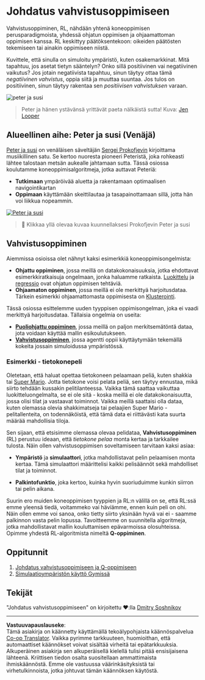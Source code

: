 <!--
CO_OP_TRANSLATOR_METADATA:
{
  "original_hash": "20ca019012b1725de956681d036d8b18",
  "translation_date": "2025-09-05T01:04:31+00:00",
  "source_file": "8-Reinforcement/README.md",
  "language_code": "fi"
}
-->
# Johdatus vahvistusoppimiseen

Vahvistusoppiminen, RL, nähdään yhtenä koneoppimisen perusparadigmoista, yhdessä ohjatun oppimisen ja ohjaamattoman oppimisen kanssa. RL keskittyy päätöksentekoon: oikeiden päätösten tekemiseen tai ainakin oppimiseen niistä.

Kuvittele, että sinulla on simuloitu ympäristö, kuten osakemarkkinat. Mitä tapahtuu, jos asetat tietyn sääntelyn? Onko sillä positiivinen vai negatiivinen vaikutus? Jos jotain negatiivista tapahtuu, sinun täytyy ottaa tämä _negatiivinen vahvistus_, oppia siitä ja muuttaa suuntaa. Jos tulos on positiivinen, sinun täytyy rakentaa sen _positiivisen vahvistuksen_ varaan.

![peter ja susi](../../../8-Reinforcement/images/peter.png)

> Peter ja hänen ystävänsä yrittävät paeta nälkäistä sutta! Kuva: [Jen Looper](https://twitter.com/jenlooper)

## Alueellinen aihe: Peter ja susi (Venäjä)

[Peter ja susi](https://en.wikipedia.org/wiki/Peter_and_the_Wolf) on venäläisen säveltäjän [Sergei Prokofjevin](https://en.wikipedia.org/wiki/Sergei_Prokofiev) kirjoittama musiikillinen satu. Se kertoo nuoresta pioneeri Peteristä, joka rohkeasti lähtee talostaan metsän aukealle jahtamaan sutta. Tässä osiossa koulutamme koneoppimisalgoritmeja, jotka auttavat Peteriä:

- **Tutkimaan** ympäröivää aluetta ja rakentamaan optimaalisen navigointikartan
- **Oppimaan** käyttämään skeittilautaa ja tasapainottamaan sillä, jotta hän voi liikkua nopeammin.

[![Peter ja susi](https://img.youtube.com/vi/Fmi5zHg4QSM/0.jpg)](https://www.youtube.com/watch?v=Fmi5zHg4QSM)

> 🎥 Klikkaa yllä olevaa kuvaa kuunnellaksesi Prokofjevin Peter ja susi

## Vahvistusoppiminen

Aiemmissa osioissa olet nähnyt kaksi esimerkkiä koneoppimisongelmista:

- **Ohjattu oppiminen**, jossa meillä on datakokonaisuuksia, jotka ehdottavat esimerkkiratkaisuja ongelmaan, jonka haluamme ratkaista. [Luokittelu](../4-Classification/README.md) ja [regressio](../2-Regression/README.md) ovat ohjatun oppimisen tehtäviä.
- **Ohjaamaton oppiminen**, jossa meillä ei ole merkittyä harjoitusdataa. Tärkein esimerkki ohjaamattomasta oppimisesta on [Klusterointi](../5-Clustering/README.md).

Tässä osiossa esittelemme uuden tyyppisen oppimisongelman, joka ei vaadi merkittyä harjoitusdataa. Tällaisia ongelmia on useita:

- **[Puoliohjattu oppiminen](https://wikipedia.org/wiki/Semi-supervised_learning)**, jossa meillä on paljon merkitsemätöntä dataa, jota voidaan käyttää mallin esikoulutukseen.
- **[Vahvistusoppiminen](https://wikipedia.org/wiki/Reinforcement_learning)**, jossa agentti oppii käyttäytymään tekemällä kokeita jossain simuloidussa ympäristössä.

### Esimerkki - tietokonepeli

Oletetaan, että haluat opettaa tietokoneen pelaamaan peliä, kuten shakkia tai [Super Mario](https://wikipedia.org/wiki/Super_Mario). Jotta tietokone voisi pelata peliä, sen täytyy ennustaa, mikä siirto tehdään kussakin pelitilanteessa. Vaikka tämä saattaa vaikuttaa luokitteluongelmalta, se ei ole sitä - koska meillä ei ole datakokonaisuutta, jossa olisi tilat ja vastaavat toiminnot. Vaikka meillä saattaisi olla dataa, kuten olemassa olevia shakkimatseja tai pelaajien Super Mario -pelitallenteita, on todennäköistä, että tämä data ei riittävästi kata suurta määrää mahdollisia tiloja.

Sen sijaan, että etsisimme olemassa olevaa pelidataa, **Vahvistusoppiminen** (RL) perustuu ideaan, että *tietokone pelaa* monta kertaa ja tarkkailee tulosta. Näin ollen vahvistusoppimisen soveltamiseen tarvitaan kaksi asiaa:

- **Ympäristö** ja **simulaattori**, jotka mahdollistavat pelin pelaamisen monta kertaa. Tämä simulaattori määrittelisi kaikki pelisäännöt sekä mahdolliset tilat ja toiminnot.

- **Palkintofunktio**, joka kertoo, kuinka hyvin suoriuduimme kunkin siirron tai pelin aikana.

Suurin ero muiden koneoppimisen tyyppien ja RL:n välillä on se, että RL:ssä emme yleensä tiedä, voitammeko vai häviämme, ennen kuin peli on ohi. Näin ollen emme voi sanoa, onko tietty siirto yksinään hyvä vai ei - saamme palkinnon vasta pelin lopussa. Tavoitteemme on suunnitella algoritmeja, jotka mahdollistavat mallin kouluttamisen epävarmoissa olosuhteissa. Opimme yhdestä RL-algoritmista nimeltä **Q-oppiminen**.

## Oppitunnit

1. [Johdatus vahvistusoppimiseen ja Q-oppimiseen](1-QLearning/README.md)
2. [Simulaatioympäristön käyttö Gymissä](2-Gym/README.md)

## Tekijät

"Johdatus vahvistusoppimiseen" on kirjoitettu ♥️:lla [Dmitry Soshnikov](http://soshnikov.com)

---

**Vastuuvapauslauseke**:  
Tämä asiakirja on käännetty käyttämällä tekoälypohjaista käännöspalvelua [Co-op Translator](https://github.com/Azure/co-op-translator). Vaikka pyrimme tarkkuuteen, huomioithan, että automaattiset käännökset voivat sisältää virheitä tai epätarkkuuksia. Alkuperäinen asiakirja sen alkuperäisellä kielellä tulisi pitää ensisijaisena lähteenä. Kriittisen tiedon osalta suositellaan ammattimaista ihmiskäännöstä. Emme ole vastuussa väärinkäsityksistä tai virhetulkinnoista, jotka johtuvat tämän käännöksen käytöstä.